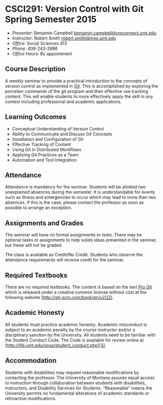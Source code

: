 # CSCI291: Version Control with Git Spring Semester 2015

- *Presenter*: Benjamin Campbell <benjamin.campbell@umconnect.umt.edu> 
- *Instructor*: Robert Smith <robert.smith@mso.umt.edu>
- *Office*: Social Sciences 413
- *Phone*: 406-243-2886
- *Office Hours*: By appointment

## Course Description

A weekly seminar to provide a practical introduction to the concepts of version
control as implemented in [Git][1]. This is accomplished by exploring the
porcelain commands of the git program and their effective use tracking content.
This will enable students to more effectively apply the skill in any context
including professional and academic applications.

## Learning Outcomes

- Conceptual Understanding of Version Control
- Ability to Communicate and Discuss Git Concepts
- Installation and Configuration of Git
- Effective Tracking of Content
- Using Git in Distributed Workflows
- Applying Git Practices as a Team
- Automation and Tool Integration

## Attendance

Attendance is mandatory for the seminar. Students will be allotted two
unexplained absences during the semester. It is understandable for events such
as illness and emergencies to occur which may lead to more than two absences.
If this is the case, please contact the professor as soon as possible to arrange
an exception.

## Assignments and Grades

The seminar will have no formal assignments or tests. There may be optional
tasks or assignments to help solids ideas presented in the seminar, but these
will not be graded.

The class is available as Credit/No Credit. Students who observe the attendance
requirements will receive credit for the seminar.

## Required Textbooks

There are no required textbooks. The content is based on the text [*Pro Git*][2]
which is released under a creative common license without cost at the following
website [http://git-scm.com/book/en/v2][2].

## Academic Honesty

All students must practice academic honesty. Academic misconduct is subject to
an academic penalty by the course instructor and/or a disciplinary sanction by
the University. All students need to be familiar with the Student Conduct Code.
The Code is available for review online at [http://life.umt.edu/vpsa/student_conduct.php][3].

## Accommodation

Students with disabilities may request reasonable modifications by contacting
the professor. The University of Montana assures equal access to instruction
through collaboration between students with disabilities, instructors, and
Disability Services for Students. “Reasonable” means the University permits no
fundamental alterations of academic standards or retroactive modifications. 

[1]: http://www.git-scm.com
[2]: http://git-scm.com/book/en/v2
[3]: http://life.umt.edu/vpsa/stduent_cunduct.php
[4]: mailto:benjamin.campbell@umconnect.umt.edu
[5]: mailto:robert.smith@umconnect.umt.edu
